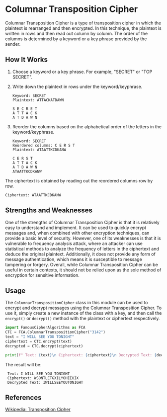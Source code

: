 <script src='https://cdnjs.cloudflare.com/ajax/libs/mathjax/2.7.4/MathJax.js?config=default'></script>

# Columnar Transposition Cipher

Columnar Transposition Cipher is a type of transposition cipher in which the plaintext is rearranged and then encrypted. In this technique, the plaintext is written in rows and then read out column by column. The order of the columns is determined by a keyword or a key phrase provided by the sender.

## How It Works

1. Choose a keyword or a key phrase. For example, "SECRET" or "TOP SECRET".
2. Write down the plaintext in rows under the keyword/keyphrase.
    ```
    Keyword: SECRET
    Plaintext: ATTACKATDAWN

    S E C R E T
    A T T A C K
    A T D A W N
    ```

3. Reorder the columns based on the alphabetical order of the letters in the keyword/keyphrase.
    ```
    Keyword: SECRET
    Reordered columns: C E R S T
    Plaintext: ATAATTKCDKANW

    C E R S T
    A T T A C K
    A T D A W N
    ATAATTKCDKANW
    ```

The ciphertext is obtained by reading out the reordered columns row by row.
```
Ciphertext: ATAATTKCDKANW
```

## Strengths and Weaknesses
One of the strengths of Columnar Transposition Cipher is that it is relatively easy to understand and implement. It can be used to quickly encrypt messages and, when combined with other encryption techniques, can provide a basic level of security. However, one of its weaknesses is that it is vulnerable to frequency analysis attack, where an attacker can use statistical methods to analyze the frequency of letters in the ciphertext and deduce the original plaintext. Additionally, it does not provide any form of message authentication, which means it is susceptible to message tampering or forgery. Overall, while Columnar Transposition Cipher can be useful in certain contexts, it should not be relied upon as the sole method of encryption for sensitive information.

## Usage
The `ColumnarTranspositionCipher` class in this module can be used to encrypt and decrypt messages using the Columnar Transposition Cipher. To use it, simply create a new instance of the class with a key, and then call the `encrypt()` or `decrypt()` method with the plaintext or ciphertext respectively.

```python
import FamousCipherAlgorithms as FCA
CTC = FCA.ColumnarTranspositionCipher("3142")
text = "I WILL SEE YOU TONIGHT"
ciphertext = CTC.encrypt(text)
decrypted = CTC.decrypt(ciphertext)

print(f" Text: {text}\n Ciphertext: {ciphertext}\n Decrypted Text: {decrypted}")
```

The result will be:

```
 Text: I WILL SEE YOU TONIGHT
 Ciphertext: WSONTLETGXILYOHIEUIX
 Decrypted Text: IWILLSEEYOUTONIGHT
```

## References
<a href="https://en.wikipedia.org/wiki/Transposition_cipher#:~:text=In%20a%20columnar%20transposition%2C%20the,usually%20defined%20by%20a%20keyword.">Wikipedia: Transposition Cipher</a>
